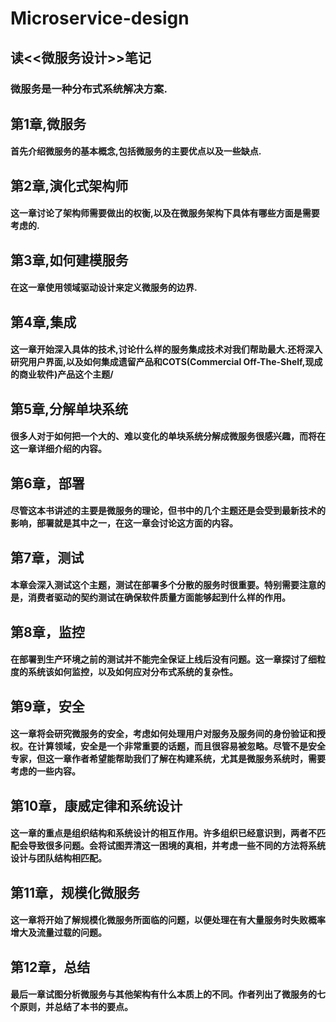 # Microservice-design

## 读<<微服务设计>>笔记

### 微服务是一种分布式系统解决方案.

## 第1章,微服务
#### 首先介绍微服务的基本概念,包括微服务的主要优点以及一些缺点.

## 第2章,演化式架构师
#### 这一章讨论了架构师需要做出的权衡,以及在微服务架构下具体有哪些方面是需要考虑的.

## 第3章,如何建模服务
#### 在这一章使用领域驱动设计来定义微服务的边界.

## 第4章,集成
#### 这一章开始深入具体的技术,讨论什么样的服务集成技术对我们帮助最大.还将深入研究用户界面,以及如何集成遗留产品和COTS(Commercial Off-The-Shelf,现成的商业软件)产品这个主题/

## 第5章,分解单块系统
#### 很多人对于如何把一个大的、难以变化的单块系统分解成微服务很感兴趣，而将在这一章详细介绍的内容。

## 第6章，部署
#### 尽管这本书讲述的主要是微服务的理论，但书中的几个主题还是会受到最新技术的影响，部署就是其中之一，在这一章会讨论这方面的内容。

## 第7章，测试
#### 本章会深入测试这个主题，测试在部署多个分散的服务时很重要。特别需要注意的是，消费者驱动的契约测试在确保软件质量方面能够起到什么样的作用。

## 第8章，监控
#### 在部署到生产环境之前的测试并不能完全保证上线后没有问题。这一章探讨了细粒度的系统该如何监控，以及如何应对分布式系统的复杂性。

## 第9章，安全
#### 这一章将会研究微服务的安全，考虑如何处理用户对服务及服务间的身份验证和授权。在计算领域，安全是一个非常重要的话题，而且很容易被忽略。尽管不是安全专家，但这一章作者希望能帮助我们了解在构建系统，尤其是微服务系统时，需要考虑的一些内容。

## 第10章，康威定律和系统设计
#### 这一章的重点是组织结构和系统设计的相互作用。许多组织已经意识到，两者不匹配会导致很多问题。会将试图弄清这一困境的真相，并考虑一些不同的方法将系统设计与团队结构相匹配。

## 第11章，规模化微服务
#### 这一章将开始了解规模化微服务所面临的问题，以便处理在有大量服务时失败概率增大及流量过载的问题。

## 第12章，总结
#### 最后一章试图分析微服务与其他架构有什么本质上的不同。作者列出了微服务的七个原则，并总结了本书的要点。